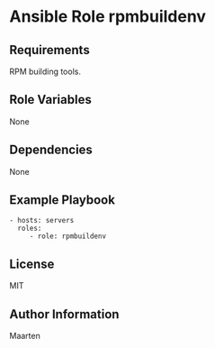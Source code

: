Ansible Role rpmbuildenv
========================

Requirements
------------

RPM building tools.

Role Variables
--------------

None

Dependencies
------------

None

Example Playbook
----------------

    - hosts: servers
      roles:
         - role: rpmbuildenv

License
-------

MIT


Author Information
------------------

Maarten
